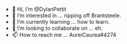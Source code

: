 - 👋 Hi, I’m @DylanPettit
- 👀 I’m interested in ... ripping off Brantsteele.
- 🌱 I’m currently learning ... how to learn.
- 💞️ I’m looking to collaborate on ... eh.
- 📫 How to reach me ...  AureiCaurea#4274

<!---
Aure is a ✨ special ✨ repository because its `README.md` (this file) appears on your GitHub profile.
You can click the Preview link to take a look at your changes.
--->
